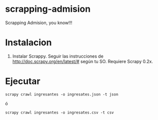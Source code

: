 scrapping-admision
==================

Scrapping Admision, you know!!!


Instalacion
===========

1) Instalar Scrappy. Seguir las instrucciones de http://doc.scrapy.org/en/latest/# según tu SO. Requiere Scrapy 0.2x.

Ejecutar
========

```scrapy crawl ingresantes -o ingresates.json -t json```

ó

```scrapy crawl ingresantes -o ingresates.csv -t csv```
